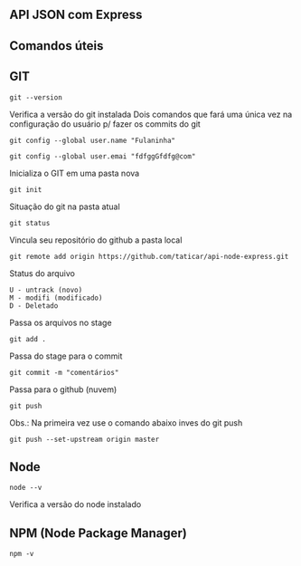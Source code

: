 ## API JSON com Express

## Comandos úteis

## GIT
```
git --version
```
Verifica a versão do git instalada
Dois comandos que fará uma única vez na configuração do usuário p/ fazer os commits do git
```
git config --global user.name "Fulaninha"
```
```
git config --global user.emai "fdfggGfdfg@com"
```
Inicializa o GIT em uma pasta nova
```
git init
```
Situação do git na pasta atual
```
git status
```
Vincula seu repositório do github a pasta local
```
git remote add origin https://github.com/taticar/api-node-express.git
```
Status do arquivo
```
U - untrack (novo)
M - modifi (modificado)
D - Deletado
```
Passa os arquivos no stage
```
git add .
```
Passa do stage para o commit
```
git commit -m "comentários"
```
Passa para o github (nuvem)

```
git push
```
Obs.:
Na primeira vez use o comando abaixo inves do git push
```
git push --set-upstream origin master
```


## Node
```
node --v
```
Verifica a versão do node instalado

## NPM (Node Package Manager)
```
npm -v
```





